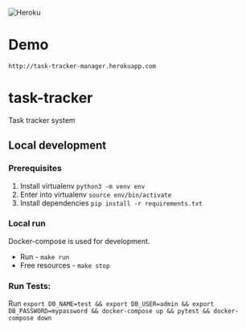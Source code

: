 ![Heroku](https://heroku-badge.herokuapp.com/?app=task-tracker-manager)
# Demo
```http request
http://task-tracker-manager.herokuapp.com
```

# task-tracker
Task tracker system

## Local development
### Prerequisites
1. Install virtualenv `python3 -m venv env`
2. Enter into virtualenv `source env/bin/activate`
3. Install dependencies `pip install -r requirements.txt`
### Local run
Docker-compose is used for development.
- Run - `make run`
- Free resources - `make stop`
### Run Tests:
Run `export DB_NAME=test && export DB_USER=admin && export DB_PASSWORD=mypassword && docker-compose up && pytest && docker-compose down`
